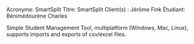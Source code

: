 Acronyme: SmartSplit
Titre: SmartSplit
Client(s) : Jérôme Fink
Étudiant: Bénimédourène Charles

Simple Student Management Tool, multiplatform (Windows, Mac, Linux), supports imports and exports of csv/excel files.
